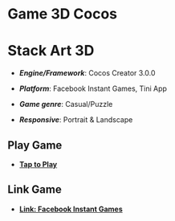 # Game 3D Cocos

# Stack Art 3D

- **_Engine/Framework_**: Cocos Creator 3.0.0

- **_Platform_**: Facebook Instant Games, Tini App

- **_Game genre_**: Casual/Puzzle

- **_Responsive_**: Portrait & Landscape

## Play Game

- [**Tap to Play**](https://kidcry0x.github.io/Stack-Art-3D/)

## Link Game

- [**Link: Facebook Instant Games**](https://www.facebook.com/gaming/play/880035932915507/)
